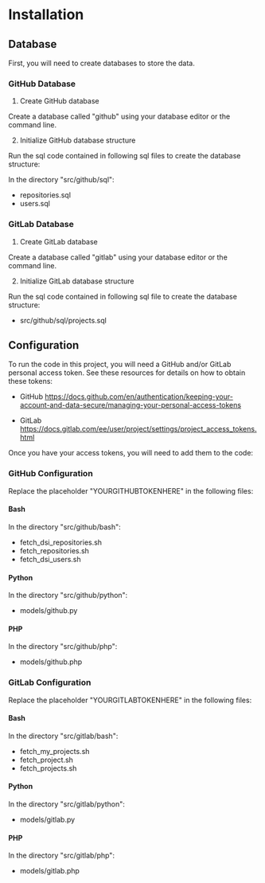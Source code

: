 # Installation

## Database
First, you will need to create databases to store the data.

### GitHub Database

1. Create GitHub database

Create a database called "github" using your database editor or the command line.

2. Initialize GitHub database structure

Run the sql code contained in following sql files to create the database structure:

In the directory "src/github/sql":
- repositories.sql
- users.sql

### GitLab Database

1. Create GitLab database

Create a database called "gitlab" using your database editor or the command line.

2. Initialize GitLab database structure

Run the sql code contained in following sql file to create the database structure:

- src/github/sql/projects.sql

## Configuration

To run the code in this project, you will need a GitHub and/or GitLab personal access token.  See these resources for details on how to obtain these tokens:

- GitHub
https://docs.github.com/en/authentication/keeping-your-account-and-data-secure/managing-your-personal-access-tokens

- GitLab
https://docs.gitlab.com/ee/user/project/settings/project_access_tokens.html

Once you have your access tokens, you will need to add them to the code:

### GitHub Configuration
Replace the placeholder "YOURGITHUBTOKENHERE" in the following files:

#### Bash
In the directory "src/github/bash":
- fetch_dsi_repositories.sh
- fetch_repositories.sh
- fetch_dsi_users.sh

#### Python
In the directory "src/github/python":
- models/github.py

#### PHP
In the directory "src/github/php":
- models/github.php

### GitLab Configuration
Replace the placeholder "YOURGITLABTOKENHERE" in the following files:

#### Bash
In the directory "src/gitlab/bash":
- fetch_my_projects.sh
- fetch_project.sh
- fetch_projects.sh

#### Python
In the directory "src/gitlab/python":
- models/gitlab.py

#### PHP
In the directory "src/gitlab/php":
- models/gitlab.php


